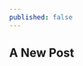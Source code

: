 ```yaml
---
published: false
---
```

## A New Post

 [image]: https://photos.app.goo.gl/2sXjBD5pepstRnfw8 "tooltip"
